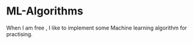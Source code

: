 # ML-Algorithms
When I am free , I like to implement some Machine learning algorithm for practising.
